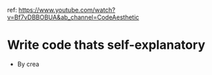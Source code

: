 ref: https://www.youtube.com/watch?v=Bf7vDBBOBUA&ab_channel=CodeAesthetic

# Write code thats self-explanatory

- By crea

```
```